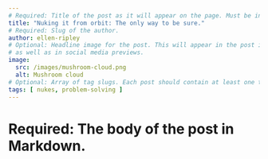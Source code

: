 ```yaml
---
# Required: Title of the post as it will appear on the page. Must be in quotes
title: "Nuking it from orbit: The only way to be sure."
# Required: Slug of the author.
author: ellen-ripley
# Optional: Headline image for the post. This will appear in the post index
# as well as in social media previews.
image:
  src: /images/mushroom-cloud.png
  alt: Mushroom cloud
# Optional: Array of tag slugs. Each post should contain at least one tag.
tags: [ nukes, problem-solving ]
---
```

# Required: The body of the post in Markdown.

